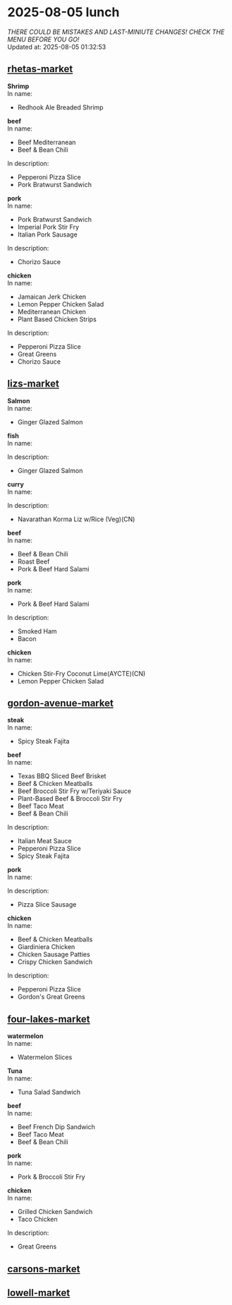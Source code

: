 # 2025-08-05 lunch  
*THERE COULD BE MISTAKES AND LAST-MINIUTE CHANGES! CHECK THE MENU BEFORE YOU GO!*  
Updated at: 2025-08-05 01:32:53  
## [rhetas-market](https://wisc-housingdining.nutrislice.com/menu/rhetas-market/lunch/2025-08-05)  
**Shrimp**  
In name:   
 - Redhook Ale Breaded Shrimp  
  
**beef**  
In name:   
 - Beef Mediterranean  
 - Beef & Bean Chili  
  
In description:   
 - Pepperoni Pizza Slice  
 - Pork Bratwurst Sandwich  
  
**pork**  
In name:   
 - Pork Bratwurst Sandwich  
 - Imperial Pork Stir Fry  
 - Italian Pork Sausage  
  
In description:   
 - Chorizo Sauce  
  
**chicken**  
In name:   
 - Jamaican Jerk Chicken  
 - Lemon Pepper Chicken Salad  
 - Mediterranean Chicken  
 - Plant Based Chicken Strips  
  
In description:   
 - Pepperoni Pizza Slice  
 - Great Greens  
 - Chorizo Sauce  
  
## [lizs-market](https://wisc-housingdining.nutrislice.com/menu/lizs-market/lunch/2025-08-05)  
**Salmon**  
In name:   
 - Ginger Glazed Salmon  
  
**fish**  
In name:   
  
In description:   
 - Ginger Glazed Salmon  
  
**curry**  
In name:   
  
In description:   
 - Navarathan Korma Liz w/Rice (Veg)(CN)  
  
**beef**  
In name:   
 - Beef & Bean Chili  
 - Roast Beef  
 - Pork & Beef Hard Salami  
  
**pork**  
In name:   
 - Pork & Beef Hard Salami  
  
In description:   
 - Smoked Ham  
 - Bacon  
  
**chicken**  
In name:   
 - Chicken Stir-Fry Coconut Lime(AYCTE)(CN)  
 - Lemon Pepper Chicken Salad  
  
## [gordon-avenue-market](https://wisc-housingdining.nutrislice.com/menu/gordon-avenue-market/lunch/2025-08-05)  
**steak**  
In name:   
 - Spicy Steak Fajita  
  
**beef**  
In name:   
 - Texas BBQ Sliced Beef Brisket  
 - Beef & Chicken Meatballs  
 - Beef Broccoli Stir Fry w/Teriyaki Sauce  
 - Plant-Based Beef & Broccoli Stir Fry  
 - Beef Taco Meat  
 - Beef & Bean Chili  
  
In description:   
 - Italian Meat Sauce  
 - Pepperoni Pizza Slice  
 - Spicy Steak Fajita  
  
**pork**  
In name:   
  
In description:   
 - Pizza Slice Sausage  
  
**chicken**  
In name:   
 - Beef & Chicken Meatballs  
 - Giardiniera Chicken  
 - Chicken Sausage Patties  
 - Crispy Chicken Sandwich  
  
In description:   
 - Pepperoni Pizza Slice  
 - Gordon's Great Greens  
  
## [four-lakes-market](https://wisc-housingdining.nutrislice.com/menu/four-lakes-market/lunch/2025-08-05)  
**watermelon**  
In name:   
 - Watermelon Slices  
  
**Tuna**  
In name:   
 - Tuna Salad Sandwich  
  
**beef**  
In name:   
 - Beef French Dip Sandwich  
 - Beef Taco Meat  
 - Beef & Bean Chili  
  
**pork**  
In name:   
 - Pork & Broccoli Stir Fry  
  
**chicken**  
In name:   
 - Grilled Chicken Sandwich  
 - Taco Chicken  
  
In description:   
 - Great Greens  
  
## [carsons-market](https://wisc-housingdining.nutrislice.com/menu/carsons-market/lunch/2025-08-05)  
## [lowell-market](https://wisc-housingdining.nutrislice.com/menu/lowell-market/lunch/2025-08-05)  
  
